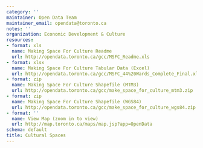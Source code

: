 ```yaml
---
category: ''
maintainer: Open Data Team
maintainer_email: opendata@toronto.ca
notes: ''
organization: Economic Development & Culture
resources:
- format: xls
  name: Making Space For Culture Readme
  url: http://opendata.toronto.ca/gcc/MSFC_Readme.xls
- format: xlsx
  name: Making Space For Culture Tabular Data (Excel)
  url: http://opendata.toronto.ca/gcc/MSFC_44%20Wards_Complete_Final.xlsx
- format: zip
  name: Making Space For Culture Shapefile (MTM3)
  url: http://opendata.toronto.ca/gcc/make_space_for_culture_mtm3.zip
- format: zip
  name: Making Space For Culture Shapefile (WGS84)
  url: http://opendata.toronto.ca/gcc/make_space_for_culture_wgs84.zip
- format: ''
  name: View Map (zoom in to view)
  url: http://map.toronto.ca/maps/map.jsp?app=OpenData
schema: default
title: Cultural Spaces
---
```

